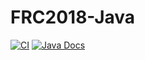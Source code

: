 # FRC2018-Java
[![CI](https://github.com/Frc5572/FRC2018-Java/actions/workflows/main.yml/badge.svg)](https://github.com/Frc5572/FRC2018-Java/actions/workflows/main.yml) [![Java Docs](https://img.shields.io/badge/docs-20XX-blue)](https://frc5572.github.io/FRC2018-Java/)


